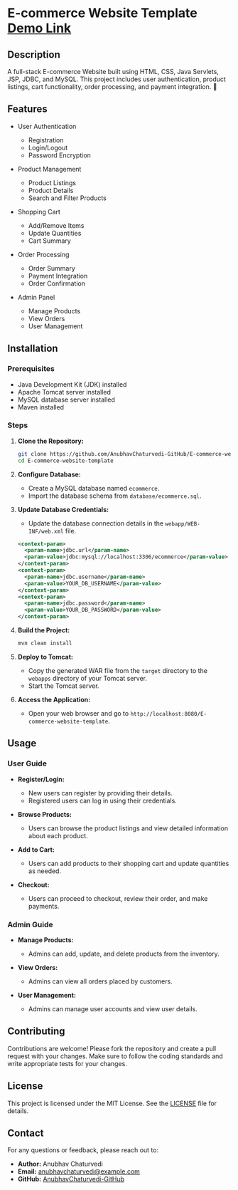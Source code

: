 # E-commerce Website Template [Demo Link](https://stupendous-tiramisu-a2ec4a.netlify.app/)

## Description

A full-stack E-commerce Website built using HTML, CSS, Java Servlets, JSP, JDBC, and MySQL. This project includes user authentication, product listings, cart functionality, order processing, and payment integration. 🚀

## Features

- User Authentication
  - Registration
  - Login/Logout
  - Password Encryption

- Product Management
  - Product Listings
  - Product Details
  - Search and Filter Products

- Shopping Cart
  - Add/Remove Items
  - Update Quantities
  - Cart Summary

- Order Processing
  - Order Summary
  - Payment Integration
  - Order Confirmation

- Admin Panel
  - Manage Products
  - View Orders
  - User Management

## Installation

### Prerequisites

- Java Development Kit (JDK) installed
- Apache Tomcat server installed
- MySQL database server installed
- Maven installed

### Steps

1. **Clone the Repository:**

    ```bash
    git clone https://github.com/AnubhavChaturvedi-GitHub/E-commerce-website-template.git
    cd E-commerce-website-template
    ```

2. **Configure Database:**

    - Create a MySQL database named `ecommerce`.
    - Import the database schema from `database/ecommerce.sql`.

3. **Update Database Credentials:**

    - Update the database connection details in the `webapp/WEB-INF/web.xml` file.

    ```xml
    <context-param>
      <param-name>jdbc.url</param-name>
      <param-value>jdbc:mysql://localhost:3306/ecommerce</param-value>
    </context-param>
    <context-param>
      <param-name>jdbc.username</param-name>
      <param-value>YOUR_DB_USERNAME</param-value>
    </context-param>
    <context-param>
      <param-name>jdbc.password</param-name>
      <param-value>YOUR_DB_PASSWORD</param-value>
    </context-param>
    ```

4. **Build the Project:**

    ```bash
    mvn clean install
    ```

5. **Deploy to Tomcat:**

    - Copy the generated WAR file from the `target` directory to the `webapps` directory of your Tomcat server.
    - Start the Tomcat server.

6. **Access the Application:**

    - Open your web browser and go to `http://localhost:8080/E-commerce-website-template`.

## Usage

### User Guide

- **Register/Login:**
  - New users can register by providing their details.
  - Registered users can log in using their credentials.

- **Browse Products:**
  - Users can browse the product listings and view detailed information about each product.

- **Add to Cart:**
  - Users can add products to their shopping cart and update quantities as needed.

- **Checkout:**
  - Users can proceed to checkout, review their order, and make payments.

### Admin Guide

- **Manage Products:**
  - Admins can add, update, and delete products from the inventory.

- **View Orders:**
  - Admins can view all orders placed by customers.

- **User Management:**
  - Admins can manage user accounts and view user details.

## Contributing

Contributions are welcome! Please fork the repository and create a pull request with your changes. Make sure to follow the coding standards and write appropriate tests for your changes.

## License

This project is licensed under the MIT License. See the [LICENSE](LICENSE) file for details.

## Contact

For any questions or feedback, please reach out to:

- **Author:** Anubhav Chaturvedi
- **Email:** anubhavchaturvedi@example.com
- **GitHub:** [AnubhavChaturvedi-GitHub](https://github.com/AnubhavChaturvedi-GitHub)
